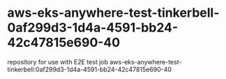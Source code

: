 # aws-eks-anywhere-test-tinkerbell-0af299d3-1d4a-4591-bb24-42c47815e690-40
repository for use with E2E test job aws-eks-anywhere-test-tinkerbell:0af299d3-1d4a-4591-bb24-42c47815e690-40
